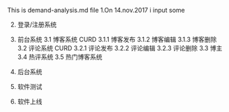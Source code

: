 This is demand-analysis.md file 
1.On 14.nov.2017 i input some 

2. 登录/注册系统
3. 前台系统
    3.1 博客系统
        CURD
       3.1.1 博客发布
       3.1.2 博客编辑
       3.1.3 博客删除
    3.2 评论系统
       CURD
       3.2.1 评论发布
       3.2.2 评论编辑 
       3.2.3 评论删除
    3.3 博主
    3.4 热评系统
    3.5 热门博客系统

4. 后台系统
5. 软件测试
6. 软件上线